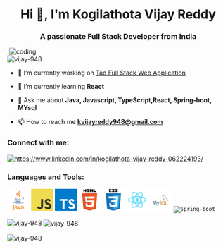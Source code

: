 <h1 align="center">Hi 👋, I'm Kogilathota Vijay Reddy</h1>
<h3 align="center">A passionate Full Stack Developer from India</h3>
<img align="right" alt="coding" width="500" src="https://cdn.dribbble.com/users/1162077/screenshots/3848914/programmer.gif" />

<p align="left"> <img src="https://komarev.com/ghpvc/?username=vijay-948&label=Profile%20views&color=0e75b6&style=flat" alt="vijay-948" /> </p>



- 🔭 I’m currently working on [Tad Full Stack Web Application](https://tad.peopletech.com/)

- 🌱 I’m currently learning **React**

- 💬 Ask me about **Java, Javascript, TypeScript,React, Spring-boot, MYsql**

- 📫 How to reach me **kvijayreddy948@gmail.com**



<h3 align="left">Connect with me:</h3>
<p align="left">
<a href="https://linkedin.com/in/https://www.linkedin.com/in/kogilathota-vijay-reddy-062224193/" target="blank"><img align="center" src="https://raw.githubusercontent.com/rahuldkjain/github-profile-readme-generator/master/src/images/icons/Social/linked-in-alt.svg" alt="https://www.linkedin.com/in/kogilathota-vijay-reddy-062224193/" height="30" width="40" /></a>
</p>

<h3 align="left">Languages and Tools:</h3>
<code><img height="50" alt="Java" src="https://raw.githubusercontent.com/github/explore/80688e429a7d4ef2fca1e82350fe8e3517d3494d/topics/java/java.png"></code>
<code><img height="50" alt="javascript" src="https://raw.githubusercontent.com/github/explore/80688e429a7d4ef2fca1e82350fe8e3517d3494d/topics/javascript/javascript.png"></code>
<code><img height="50" alt="typescript" src="https://raw.githubusercontent.com/github/explore/80688e429a7d4ef2fca1e82350fe8e3517d3494d/topics/typescript/typescript.png"></code>
<code><img height="50" alt="Html" src="https://raw.githubusercontent.com/devicons/devicon/master/icons/html5/html5-original-wordmark.svg"></code>
<code><img height="50" alt="css" src="https://raw.githubusercontent.com/devicons/devicon/master/icons/css3/css3-original-wordmark.svg"></code>
<code><img height="50" alt="react" src="https://raw.githubusercontent.com/github/explore/80688e429a7d4ef2fca1e82350fe8e3517d3494d/topics/react/react.png"></code>
<code><img height="50" alt="MySQL" src="https://raw.githubusercontent.com/github/explore/80688e429a7d4ef2fca1e82350fe8e3517d3494d/topics/mysql/mysql.png"></code>
<code><img height="50" alt="spring-boot" src="https://static-00.iconduck.com/assets.00/spring-icon-256x256-2efvkvky.png"></code>


<p><img align="left" src="https://github-readme-stats.vercel.app/api/top-langs?username=vijay-948&show_icons=true&locale=en&layout=compact" alt="vijay-948" /></p>

<p>&nbsp;<img align="center" src="https://github-readme-stats.vercel.app/api?username=vijay-948&show_icons=true&locale=en" alt="vijay-948" /></p>

<p><img align="center" src="https://github-readme-streak-stats.herokuapp.com/?user=vijay-948&" alt="vijay-948" /></p>
